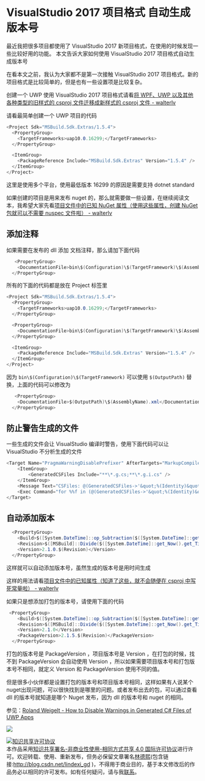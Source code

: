 
# VisualStudio 2017 项目格式 自动生成版本号

最近我把很多项目都使用了 VisualStudio 2017 新项目格式，在使用的时候发现一些比较好用的功能。
本文告诉大家如何使用 VisualStudio 2017 项目格式自动生成版本号

<!--more-->


<!-- csdn -->
<!-- 标签：VisualStudio -->


在看本文之前，我认为大家都不是第一次接触 VisualStudio 2017 项目格式。新的项目格式是比较简单的，但是也有一些设置项是比较复杂。

创建一个 UWP 使用 VisualStudio 2017 项目格式请看[将 WPF、UWP 以及其他各种类型的旧样式的 csproj 文件迁移成新样式的 csproj 文件 - walterlv](https://walterlv.github.io/post/introduce-new-style-csproj-into-net-framework.html )

请看最简单创建一个 UWP 项目的代码

```csharp
<Project Sdk="MSBuild.Sdk.Extras/1.5.4">
  <PropertyGroup>
    <TargetFrameworks>uap10.0.16299;</TargetFrameworks>
  </PropertyGroup>

  <ItemGroup>
    <PackageReference Include="MSBuild.Sdk.Extras" Version="1.5.4" />
  </ItemGroup>
</Project>
```

这里是使用多个平台，使用最低版本 16299 的原因是需要支持 dotnet standard

如果创建的项目是用来发布 nuget 的，那么就需要做一些设置，在继续阅读文本，我希望大家先看[项目文件中的已知 NuGet 属性（使用这些属性，创建 NuGet 包就可以不需要 nuspec 文件啦） - walterlv](https://walterlv.github.io/post/known-nuget-properties-in-csproj.html )

## 添加注释

如果需要在发布的 dll 添加 文档注释，那么请加下面代码

```csharp
   <PropertyGroup>
    <DocumentationFile>bin\$(Configuration)\$(TargetFramework)\$(AssemblyName).xml</DocumentationFile>
  </PropertyGroup>
```

所有的下面的代码都是放在 Project 标签里

```csharp
<Project Sdk="MSBuild.Sdk.Extras/1.5.4">
  <PropertyGroup>
    <TargetFrameworks>uap10.0.16299;</TargetFrameworks>
  </PropertyGroup>

  <PropertyGroup>
    <DocumentationFile>bin\$(Configuration)\$(TargetFramework)\$(AssemblyName).xml</DocumentationFile>
  </PropertyGroup>

  <ItemGroup>
    <PackageReference Include="MSBuild.Sdk.Extras" Version="1.5.4" />
  </ItemGroup>
</Project>
```

因为 `bin\$(Configuration)\$(TargetFramework)` 可以使用 `$(OutputPath)` 替换，上面的代码可以修改为

```csharp
   <PropertyGroup>
    <DocumentationFile>$(OutputPath)\$(AssemblyName).xml</DocumentationFile>
  </PropertyGroup>
```

## 防止警告生成的文件

一些生成的文件会让 VisualStudio 编译时警告，使用下面代码可以让 VisualStudio 不分析生成的文件

```csharp
<Target Name="PragmaWarningDisablePrefixer" AfterTargets="MarkupCompilePass2">
	<ItemGroup>
		<GeneratedCSFiles Include="**\*.g.cs;**\*.g.i.cs" />
	</ItemGroup>
	<Message Text="CSFiles: @(GeneratedCSFiles->'&quot;%(Identity)&quot;')" />
	<Exec Command="for %%f in (@(GeneratedCSFiles->'&quot;%(Identity)&quot;')) do echo #pragma warning disable &gt; %%f.temp &amp;&amp; type %%f &gt;&gt; %%f.temp &amp;&amp; move /y %%f.temp %%f" />
</Target>
```

## 自动添加版本

```csharp
  <PropertyGroup>
    <Build>$([System.DateTime]::op_Subtraction($([System.DateTime]::get_Now().get_Date()),$([System.DateTime]::new(2000,1,1))).get_TotalDays())</Build>
    <Revision>$([MSBuild]::Divide($([System.DateTime]::get_Now().get_TimeOfDay().get_TotalSeconds()), 2).ToString('F0'))</Revision>
    <Version>2.1.0.$(Revision)</Version>
  </PropertyGroup>
```

这样就可以自动添加版本号，虽然生成的版本号是用时间生成

这样的用法请看[项目文件中的已知属性（知道了这些，就不会随便在 csproj 中写死常量啦） - walterlv](https://walterlv.github.io/post/known-properties-in-csproj.html )

如果只是想添加打包的版本号，请使用下面的代码

```csharp
 <PropertyGroup>
    <Build>$([System.DateTime]::op_Subtraction($([System.DateTime]::get_Now().get_Date()),$([System.DateTime]::new(2000,1,1))).get_TotalDays())</Build>
    <Revision>$([MSBuild]::Divide($([System.DateTime]::get_Now().get_TimeOfDay().get_TotalSeconds()), 2).ToString('F0'))</Revision>
    <Version>2.1.0</Version> 
    <PackageVersion>2.1.5.$(Revision)</PackageVersion>
  </PropertyGroup>

```

打包的版本号是 PackageVersion ，项目版本号是 Version ，在打包的时候，找不到 PackageVersion 会自动使用 Version ，所以如果需要项目版本号和打包版本号不相同，就定义 Version 和  PackageVersion 使用不同的值。

但是很多小伙伴都是设置打包的版本号和项目版本号相同，这样如果有人说某个nuget出现问题，可以很快找到是哪里的问题。或者发布出去的包，可以通过查看 dll 的版本号就知道是哪个 Nuget 发布，因为 dll 的版本号和 nuget 的相同。

参见：[Roland Weigelt - How to Disable Warnings in Generated C# Files of UWP Apps](https://weblogs.asp.net/rweigelt/disable-warnings-in-generated-c-files-of-uwp-app )

![](http://image.acmx.xyz/lindexi%2F20186112028468851.jpg)





<a rel="license" href="http://creativecommons.org/licenses/by-nc-sa/4.0/"><img alt="知识共享许可协议" style="border-width:0" src="https://licensebuttons.net/l/by-nc-sa/4.0/88x31.png" /></a><br />本作品采用<a rel="license" href="http://creativecommons.org/licenses/by-nc-sa/4.0/">知识共享署名-非商业性使用-相同方式共享 4.0 国际许可协议</a>进行许可。欢迎转载、使用、重新发布，但务必保留文章署名[林德熙](http://blog.csdn.net/lindexi_gd)(包含链接:http://blog.csdn.net/lindexi_gd )，不得用于商业目的，基于本文修改后的作品务必以相同的许可发布。如有任何疑问，请与我[联系](mailto:lindexi_gd@163.com)。